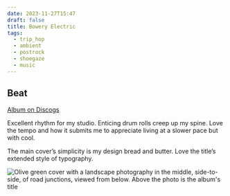 ```yaml
---
date: 2023-11-27T15:47
draft: false
title: Bowery Electric
tags:
  - trip_hop
  - ambient
  - postrock
  - shoegaze
  - music
---
```

## Beat

[Album on Discogs](https://www.discogs.com/master/21588-Bowery-Electric-Beat)

Excellent rhythm for my studio. Enticing drum rolls creep up my spine. Love the tempo and how it submits me to appreciate living at a slower pace but with cool.

The main cover’s simplicity is my design bread and butter. Love the title’s extended style of typography.

![Olive green cover with a landscape photography in the middle, side-to-side, of road junctions, viewed from below. Above the photo is the album's title](../attachment/vsc-paste/bowery-electric-231127155138.png)